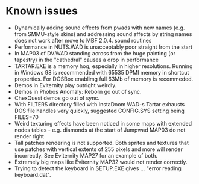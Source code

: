 # Known issues

- Dynamically adding sound effects from pwads with new names (e.g.
  from SMMU-style skins) and addressing sound affects by string names
  does not work after move to MBF 2.0.4. sound routines
- Performance in NUTS.WAD is unacceptably poor straight from the start
- In MAP03 of DV.WAD standing across from the huge painting (or tapestry)
  in the "cathedral" causes a drop in performance 
- TARTAR.EXE is a memory hog, especially in higher resolutions.
  Running in Windows 98 is recommended with 65535 DPMI memory in shortcut
  properties. For DOSBox enablimg full 63Mb of memory is recommeded.
- Demos in Eviternity play outright weirdly.
- Demos in Phobos Anomaly: Reborn go out of sync.
- ChexQuest demos go out of sync.
- With FILTERS directory filled with InstaDoom WAD-s Tartar exhausts DOS
  file handles very quickly, suggested CONFIG.SYS setting being FILES=70
- Weird texturing effects have been noticed in some maps with extended
  nodes tables - e.g. diamonds at the start of Jumpwad MAP03 do not
  render right
- Tall patches rendering is not supported. Both sprites and textures
  that use patches with vertical extents of 255 pixels and more will
  render incorrectly. See Eviternity MAP27 for an example of both.
- Extremely big maps like Eviternity MAP32 would not render correctly.
- Trying to detect the keyboard in SETUP.EXE gives ... 
  "error reading keyboard.dat".
  
